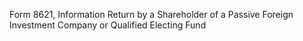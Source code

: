 Form 8621, Information Return by a Shareholder of a Passive Foreign Investment Company or Qualified Electing Fund
